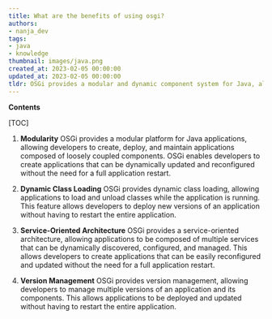 ```yaml
---
title: What are the benefits of using osgi?
authors:
- nanja_dev
tags:
- java
- knowledge
thumbnail: images/java.png
created_at: 2023-02-05 00:00:00
updated_at: 2023-02-05 00:00:00
tldr: OSGi provides a modular and dynamic component system for Java, allowing applications to be built from small, reusable and collaborative components.
---
```


**Contents**

[TOC]

1. **Modularity**
OSGi provides a modular platform for Java applications, allowing developers to create, deploy, and maintain applications composed of loosely coupled components. OSGi enables developers to create applications that can be dynamically updated and reconfigured without the need for a full application restart. 

2. **Dynamic Class Loading**
OSGi provides dynamic class loading, allowing applications to load and unload classes while the application is running. This feature allows developers to deploy new versions of an application without having to restart the entire application.

3. **Service-Oriented Architecture**
OSGi provides a service-oriented architecture, allowing applications to be composed of multiple services that can be dynamically discovered, configured, and managed. This allows developers to create applications that can be easily reconfigured and updated without the need for a full application restart.

4. **Version Management**
OSGi provides version management, allowing developers to manage multiple versions of an application and its components. This allows applications to be deployed and updated without having to restart the entire application.
